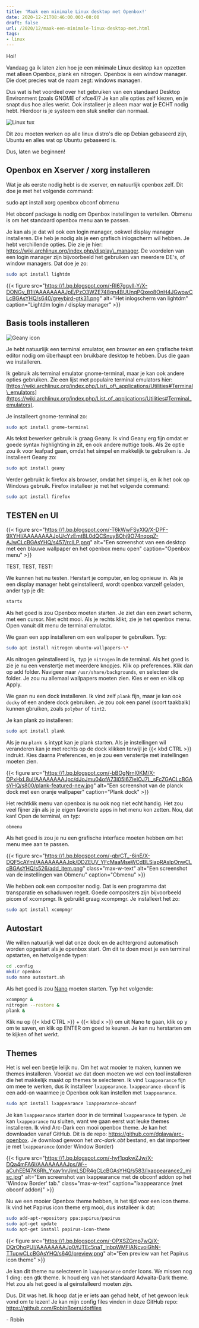 ```yaml
---
title: 'Maak een minimale Linux desktop met Openbox!'
date: 2020-12-21T08:46:00.003-08:00
draft: false
url: /2020/12/maak-een-minimale-linux-desktop-met.html
tags: 
- linux
---
```


Hoi!  
  
Vandaag ga ik laten zien hoe je een minimale Linux desktop kan opzetten met alleen Openbox, plank en nitrogen. Openbox is een window manager. Die doet precies wat de naam zegt: windows managen.  
  
Dus wat is het voordeel over het gebruiken van een standaard Desktop Environment (zoals GNOME of xfce4)? Je kan alle opties zelf kiezen, en je snapt dus hoe alles werkt. Ook installeer je alleen maar wat je ECHT nodig hebt. Hierdoor is je systeem een stuk sneller dan normaal.

![Linux tux](https://1.bp.blogspot.com/-yGuA4fJJ4RA/X-DN7oIJfMI/AAAAAAAAJo8/tZu9fH3SM9EnbRN-Fq5Y3tA5387aG5drQCLcBGAsYHQ/s320/1200px-Tux.svg.png)

Dit zou moeten werken op alle linux distro's die op Debian gebaseerd zijn, Ubuntu en alles wat op Ubuntu gebaseerd is.  
  
Dus, laten we beginnen!  

## Openbox en Xserver / xorg installeren

Wat je als eerste nodig hebt is de xserver, en natuurlijk openbox zelf. Dit doe je met het volgende command:  
  
sudo apt install xorg openbox obconf obmenu  
  
Het obconf package is nodig om Openbox instellingen te vertellen. Obmenu is om het standaard openbox menu aan te passen.  
  
Je kan als je dat wil ook een login manager, ookwel display manager installeren. Die heb je nodig als je een grafisch inlogscherm wil hebben. Je hebt verchillende opties. Die zie je hier: <https://wiki.archlinux.org/index.php/display\_manager>. De voordelen van een login manager zijn bijvoorbeeld het gebruiken van meerdere DE's, of window managers. Dat doe je zo:  

```bash
sudo apt install lightdm  
```

{{< figure src="https://1.bp.blogspot.com/-RI67gqvll-Y/X-DONGv_B1I/AAAAAAAAJpE/PzO3WZE748gn4BUUnqPQxeo8OnH4JGwowCLcBGAsYHQ/s640/greybird-gtk31.png" alt="Het inlogscherm van lightdm" caption="Lightdm login / display manager" >}}

## Basis tools installeren

![Geany icon](https://1.bp.blogspot.com/-Hs3uK8L5Npw/X-DOjr938OI/AAAAAAAAJpM/y6IrNa1akDo9JZsS3K5uvU9RYIp4hVLQQCLcBGAsYHQ/w200-h200/1200px-Geany_logo.svg.png)

Je hebt natuurlijk een terminal emulator, een browser en een grafische tekst editor nodig om überhaupt een bruikbare desktop te hebben. Dus die gaan we installeren.  
  
Ik gebruik als terminal emulator gnome-terminal, maar je kan ook andere opties gebruiken. Zie een lijst met populaire terminal emulators hier: [https://wiki.archlinux.org/index.php/List\_of\_applications/Utilities#Terminal\_emulators](https://wiki.archlinux.org/index.php/List_of_applications/Utilities#Terminal_emulators).  
  
Je installeert gnome-terminal zo:  

```bash
sudo apt install gnome-terminal  
```

Als tekst bewerker gebruik ik graag Geany. Ik vind Geany erg fijn omdat er goede syntax highlighting in zit, en ook andere nuttige tools. Als 2e optie zou ik voor leafpad gaan, omdat het simpel en makkelijk te gebruiken is. Je installeert Geany zo:  
  
```bash
sudo apt install geany  
```

Verder gebruikt ik firefox als browser, omdat het simpel is, en ik het ook op Windows gebruik. Firefox installeer je met het volgende command:  
  
```bash
sudo apt install firefox  
```

## TESTEN en UI

{{< figure src="https://1.bp.blogspot.com/-T6kWwFSyXlQ/X-DPF-9XYHI/AAAAAAAAJpU/cYzEmtBL0dQCSnuyBOhj9O74nqoqZ-AJwCLcBGAsYHQ/s457/rclLP.png" alt="Een screenshot van een desktop met een blauwe wallpaper en het openbox menu open" caption="Openbox menu" >}}

TEST, TEST, TEST!  
  
We kunnen het nu testen. Herstart je computer, en log opnieuw in. Als je een display manager hebt geinstalleerd, wordt openbox vanzelf geladen, ander typ je dit:  

```bash
startx
```

Als het goed is zou Openbox moeten starten. Je ziet dan een zwart scherm, met een cursor. Niet echt mooi. Als je rechts klikt, zie je het openbox menu. Open vanuit dit menu de terminal emulator.  
  
We gaan een app installeren om een wallpaper te gebruiken. Typ:  

```bash
sudo apt install nitrogen ubuntu-wallpapers-\*  
```

Als nitrogen geinstalleerd is,  typ je `nitrogen` in de terminal. Als het goed is zie je nu een venstertje met meerdere knopjes. Klik op preferences. Klik dan op add folder. Navigeer naar `/usr/share/backgrounds`, en selecteer die folder. Je zou nu allemaal wallpapers moeten zien. Kies er een en klik op Apply.  
  
We gaan nu een dock installeren. Ik vind zelf `plank` fijn, maar je kan ook `docky` of een andere dock gebruiken. Je zou ook een panel (soort taakbalk) kunnen gbruiken, zoals `polybar` of `tint2`.  
  
Je kan plank zo installeren:  
  
```bash
sudo apt install plank  
```

Als je nu `plank &` intypt kan je plank starten. Als je instellingen wil veranderen kan je met rechts op de dock klikken terwijl je {{< kbd CTRL >}} indrukt. Kies daarna Preferences, en je zou een venstertje met instellingen moeten zien.

{{< figure src="https://1.bp.blogspot.com/-bBOgNrnI0KM/X-DPxHxL8uI/AAAAAAAAJpc/dJoJmu04ofA73I05I6ZIeIOJ7L_sFcZGACLcBGAsYHQ/s800/plank-featured-new.jpg" alt="Een screenshot van de planck dock met een oranje wallpaper" caption="Plank dock" >}}

Het rechtklik menu van openbox is nu ook nog niet echt handig. Het zou veel fijner zijn als je je eigen favoriete apps in het menu kon zetten. Nou, dat kan! Open de terminal, en typ:

```bash
obmenu
```

Als het goed is zou je nu een grafische interface moeten hebben om het menu mee aan te passen.

{{< figure src="https://1.bp.blogspot.com/-qbrCT_-6inE/X-DQF5cAYmI/AAAAAAAAJpk/DDZEUV_YFcMaaMseWCdBLSiapRAslpOnwCLcBGAsYHQ/s526/add_item.png" class="max-w-text" alt="Een screenshot van de instellingen van Obmenu" caption="Obmenu" >}}

We hebben ook een compositer nodig. Dat is een programma dat transparatie en schaduwen regelt. Goede compositers zijn bijvoorbeeld picom of xcompmgr. Ik gebruikt graag xcompmgr. Je installeert het zo:  
  
```bash
sudo apt install xcompmgr  
```

## Autostart

We willen natuurlijk wel dat onze dock en de achtergrond automatisch worden opgestart als je openbox start. Om dit te doen moet je een terminal opstarten, en hetvolgende typen:  

```bash
cd .config  
mkdir openbox  
sudo nano autostart.sh  
```
  
Als het goed is zou [Nano](https://en.wikipedia.org/wiki/GNU_nano) moeten starten. Typ het volgende:  

```bash
xcompmgr &  
nitrogen --restore &  
plank &  
```
  
Klik nu op {{< kbd CTRL >}} + {{< kbd x >}} om uit Nano te gaan, klik op y om te saven, en klik op ENTER om goed te keuren. Je kan nu herstarten om te kijken of het werkt.

## Themes

Het is wel een beetje lelijk nu. Om het wat mooier te maken, kunnen we themes installeren. Voordat we dat doen moeten we wel een tool installeren die het makkelijk maakt op themes te selecteren. Ik vind `lxappearance` fijn om mee te werken, dus ik installeer `lxappearance`. `lxappearance-obconf` is een add-on waarmee je Openbox ook kan instellen met `lxappearance`.  

```bash
sudo apt install lxappearance lxappearance-obconf
```

Je kan `lxappearance` starten door in de terminal `lxappearance` te typen. Je kan `lxappearance` nu sluiten, want we gaan eerst wat leuke themes installeren. Ik vind Arc-Dark een mooi openbox theme. Je kan het downloaden vanaf GitHub. Dit is de repo: <https://github.com/dglava/arc-openbox>. Je download gewoon het _arc-dark.obt_ bestand, en dat importeer je met `lxappearance` (onder Window Border)

{{< figure src="https://1.bp.blogspot.com/-hyf1pqkwZJw/X-DQa4mFA6I/AAAAAAAAJps/W--aCuhEEf47K6Rh_Yxay1nrJjmLSDR4gCLcBGAsYHQ/s583/lxappearance2_misc.jpg" alt="Een screenshot van lxappearance met de obconf addon op het 'Window Border' tab." class="max-w-text" caption="lxappearance (met obconf addon)" >}}

Nu we een mooier Openbox theme hebben, is het tijd voor een icon theme. Ik vind het Papirus icon theme erg mooi, dus installeer ik dat:

```bash
sudo add-apt-repository ppa:papirus/papirus  
sudo apt-get update  
sudo apt-get install papirus-icon-theme
```

{{< figure src="https://1.bp.blogspot.com/-OPXSZGmp7wQ/X-DQrOhqPUI/AAAAAAAAJp0/fJTEc5naT_InbpWMFlANcvoiGhN-TTupwCLcBGAsYHQ/s640/preview.png" alt="Een preview van het Papirus icon theme" >}}

Je kan dit theme nu selecteren in `lxappearance` onder Icons. We missen nog 1 ding: een gtk theme. Ik houd erg van het standaard Adwaita-Dark theme. Het zou als het goed is al geinstalleerd moeten zijn.

Dus. Dit was het. Ik hoop dat je er iets aan gehad hebt, of het gewoon leuk vond om te lezen! Je kan mijn config files vinden in deze GitHub repo: <https://github.com/RobinBoers/dotfiles>

\- Robin
